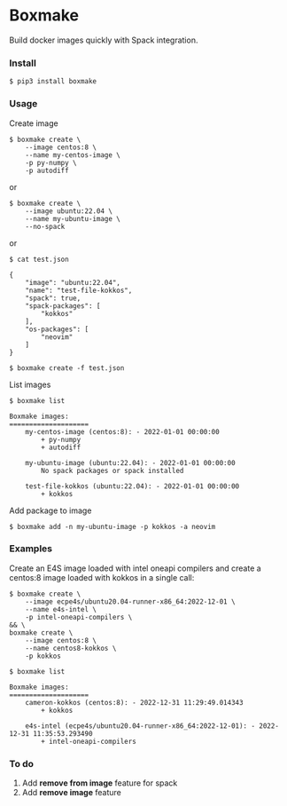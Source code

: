 # Boxmake

Build docker images quickly with Spack integration.

### Install

```
$ pip3 install boxmake
```

### Usage

Create image

```
$ boxmake create \
	--image centos:8 \
	--name my-centos-image \
	-p py-numpy \
	-p autodiff
```
or
```
$ boxmake create \
	--image ubuntu:22.04 \
	--name my-ubuntu-image \
	--no-spack
```
or
```
$ cat test.json

{
	"image": "ubuntu:22.04",
	"name": "test-file-kokkos",
	"spack": true,
	"spack-packages": [
		"kokkos"
	],
	"os-packages": [
		"neovim"
	]
}

$ boxmake create -f test.json
```

List images

```
$ boxmake list

Boxmake images:
====================
	my-centos-image (centos:8): - 2022-01-01 00:00:00
		+ py-numpy
		+ autodiff

	my-ubuntu-image (ubuntu:22.04): - 2022-01-01 00:00:00
		No spack packages or spack installed

	test-file-kokkos (ubuntu:22.04): - 2022-01-01 00:00:00
		+ kokkos
```

Add package to image

```
$ boxmake add -n my-ubuntu-image -p kokkos -a neovim

```

### Examples

Create an E4S image loaded with intel oneapi compilers and create a centos:8 image loaded with kokkos in a single call:
```
$ boxmake create \
	--image ecpe4s/ubuntu20.04-runner-x86_64:2022-12-01 \
	--name e4s-intel \
	-p intel-oneapi-compilers \ 
&& \
boxmake create \
	--image centos:8 \
	--name centos8-kokkos \
	-p kokkos 

$ boxmake list

Boxmake images:
====================
	cameron-kokkos (centos:8): - 2022-12-31 11:29:49.014343
		+ kokkos

	e4s-intel (ecpe4s/ubuntu20.04-runner-x86_64:2022-12-01): - 2022-12-31 11:35:53.293490
		+ intel-oneapi-compilers
```

### To do

1. Add **remove from image** feature for spack
2. Add **remove image** feature
